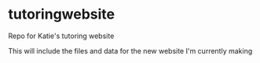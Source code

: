 # tutoringwebsite
Repo for Katie's tutoring website

This will include the files and data for the new website I'm currently making
